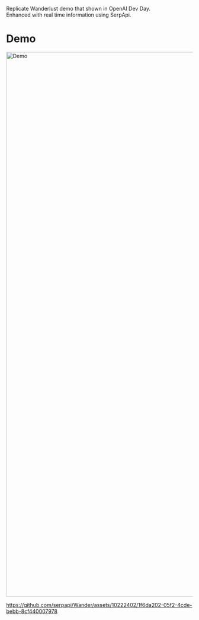 Replicate Wanderlust demo that shown in OpenAI Dev Day. <br/>
Enhanced with real time information using SerpApi.

# Demo

<img width="1470" alt="Demo" src="https://github.com/serpapi/Wander/assets/10222402/7ec1e4db-cd49-4232-ab04-e86eb1677c28">

https://github.com/serpapi/Wander/assets/10222402/1f6da202-05f2-4cde-bebb-8cf440007978

